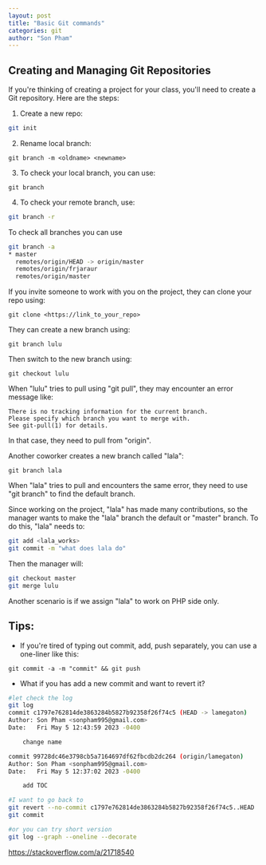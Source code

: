 ```yaml
---
layout: post
title: "Basic Git commands"
categories: git
author: "Son Pham"
---
```


## Creating and Managing Git Repositories

If you're thinking of creating a project for your class, you'll need to create a Git repository. Here are the steps:

1. Create a new repo:
```bash
git init
```

2. Rename local branch:
```
git branch -m <oldname> <newname>
```

3. To check your local branch, you can use:
```
git branch
```

4. To check your remote branch, use:
```bash
git branch -r
```

To check all branches you can use
```bash
git branch -a
* master
  remotes/origin/HEAD -> origin/master
  remotes/origin/frjaraur
  remotes/origin/master
```

If you invite someone to work with you on the project, they can clone your repo using:
```
git clone <https://link_to_your_repo>
```

They can create a new branch using:
```
git branch lulu
```

Then switch to the new branch using:
```
git checkout lulu
```

When "lulu" tries to pull using "git pull", they may encounter an error message like:
```
There is no tracking information for the current branch.
Please specify which branch you want to merge with.
See git-pull(1) for details.
```
In that case, they need to pull from "origin".

Another coworker creates a new branch called "lala":
```
git branch lala
```

When "lala" tries to pull and encounters the same error, they need to use "git branch" to find the default branch.

Since working on the project, "lala" has made many contributions, so the manager wants to make the "lala" branch the default or "master" branch. To do this, "lala" needs to:
```bash
git add <lala_works>
git commit -m "what does lala do"
```

Then the manager will:
```bash
git checkout master
git merge lulu
```
Another scenario is if we assign "lala" to work on PHP side only.

## Tips:
- If you're tired of typing out commit, add, push separately, you can use a one-liner like this:
```
git commit -a -m "commit" && git push
```

- What if you has add a new commit and want to revert it?


```bash
#let check the log
git log
commit c1797e762814de3863284b5827b92358f26f74c5 (HEAD -> lamegaton)
Author: Son Pham <sonpham995@gmail.com>
Date:   Fri May 5 12:43:59 2023 -0400

    change name

commit 99728dc46e3798cb5a7164697df62fbcdb2dc264 (origin/lamegaton)
Author: Son Pham <sonpham995@gmail.com>
Date:   Fri May 5 12:37:02 2023 -0400

    add TOC

#I want to go back to 
git revert --no-commit c1797e762814de3863284b5827b92358f26f74c5..HEAD
git commit

#or you can try short version
git log --graph --oneline --decorate
```
https://stackoverflow.com/a/21718540




